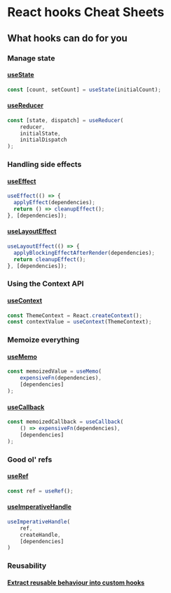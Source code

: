 # React hooks Cheat Sheets

## What hooks can do for you

### Manage state

#### [useState](/docs/useState.md)

```javascript
const [count, setCount] = useState(initialCount);
```

#### [useReducer](/docs/useReducer.md)

```javascript
const [state, dispatch] = useReducer(
    reducer, 
    initialState, 
    initialDispatch
);
```

### Handling side effects

#### [useEffect](/docs/useEffect.md)

```javascript
useEffect(() => {
  applyEffect(dependencies);
  return () => cleanupEffect();
}, [dependencies]);
```

#### [useLayoutEffect](/docs/useLayoutEffect.md)

```javascript
useLayoutEffect(() => {
  applyBlockingEffectAfterRender(dependencies);
  return cleanupEffect();
}, [dependencies]);
```

### Using the Context API

#### [useContext](/docs/useContext.md)
```javascript
const ThemeContext = React.createContext();
const contextValue = useContext(ThemeContext);
```

### Memoize everything

#### [useMemo](/docs/useMemo.md)
```javascript
const memoizedValue = useMemo(
    expensiveFn(dependencies), 
    [dependencies]
);
```

#### [useCallback](/docs/useCallback.md)
```javascript
const memoizedCallback = useCallback(
    () => expensiveFn(dependencies), 
    [dependencies]
);
```

### Good ol' refs

#### [useRef](/docs/useRef.md)
```javascript
const ref = useRef();
```

#### [useImperativeHandle](/docs/useImperativeHandle.md)

```javascript
useImperativeHandle(
    ref, 
    createHandle, 
    [dependencies]
)
```

### Reusability

#### [Extract reusable behaviour into custom hooks](/docs/customHooks.md)